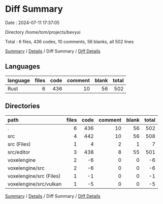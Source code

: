 # Diff Summary

Date : 2024-07-11 17:37:05

Directory /home/tom/projects/bevyui

Total : 6 files,  436 codes, 10 comments, 56 blanks, all 502 lines

[Summary](results.md) / [Details](details.md) / Diff Summary / [Diff Details](diff-details.md)

## Languages
| language | files | code | comment | blank | total |
| :--- | ---: | ---: | ---: | ---: | ---: |
| Rust | 6 | 436 | 10 | 56 | 502 |

## Directories
| path | files | code | comment | blank | total |
| :--- | ---: | ---: | ---: | ---: | ---: |
| . | 6 | 436 | 10 | 56 | 502 |
| src | 4 | 442 | 10 | 56 | 508 |
| src (Files) | 1 | 4 | 2 | 1 | 7 |
| src/editor | 3 | 438 | 8 | 55 | 501 |
| voxelengine | 2 | -6 | 0 | 0 | -6 |
| voxelengine/src | 2 | -6 | 0 | 0 | -6 |
| voxelengine/src (Files) | 1 | -1 | 0 | 0 | -1 |
| voxelengine/src/vulkan | 1 | -5 | 0 | 0 | -5 |

[Summary](results.md) / [Details](details.md) / Diff Summary / [Diff Details](diff-details.md)